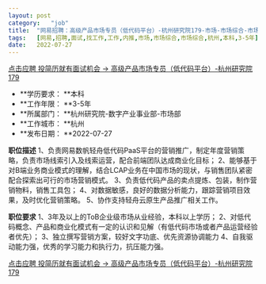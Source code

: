 ```yaml
---
layout:	post
category:	"job"
title:	"网易招聘：高级产品市场专员（低代码平台）-杭州研究院179-市场-市场综合-市场综合-杭州本科3-5年"
tags:	[网易,招聘,面试,找工作,工作,内推,市场,市场综合,市场综合,杭州,本科,3-5年]
date:	2022-07-27
---
```


[点击应聘 投简历就有面试机会 -> 高级产品市场专员（低代码平台）-杭州研究院179](http://mobile.bole.netease.com/bole/boleDetail?id=40928&employeeId=346f03c3cda5f04c&key=all)



- **学历要求： **本科
- **工作年限： **3-5年
- **所属部门： **杭州研究院-数字产业事业部-市场部
- **工作城市： **杭州
- **发布日期： **2022-07-27



**职位描述**
1、负责网易数帆轻舟低代码PaaS平台的营销推广，制定年度营销策略，负责市场线索引入及线索运营，配合前端团队达成商业化目标；
2、能够基于对B端业务商业模式的理解，结合LCAP业务在中国市场的现状，与销售团队紧密配合探索出可行的市场营销模式。
3、负责低代码产品的卖点提炼、包装，制作营销物料，销售工具包；
4、对数据敏感，良好的数据分析能力，跟踪营销项目效果，及时优化营销策略。
5、协作支持轻舟云原生产品推广相关工作。




**职位要求**
1、3年及以上的ToB企业级市场从业经验，本科以上学历； 
2、对低代码概念、产品和商业化模式有一定的认识和见解（有低代码市场或者产品运营经验者优先）；
3、独立撰写营销方案，较好文字功底、优先资源协调能力
4、自我驱动能力强，优秀的学习能力和执行力，抗压能力强。



[点击应聘 投简历就有面试机会 -> 高级产品市场专员（低代码平台）-杭州研究院179](http://mobile.bole.netease.com/bole/boleDetail?id=40928&employeeId=346f03c3cda5f04c&key=all)